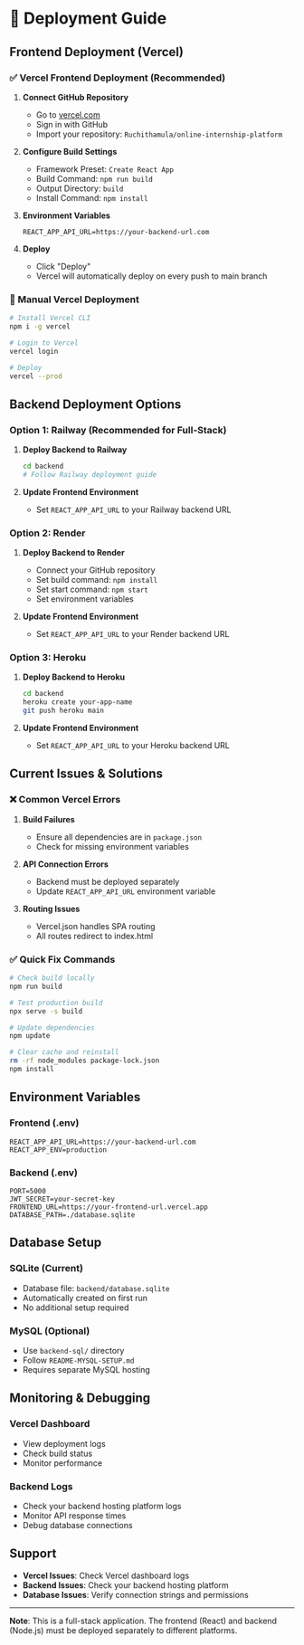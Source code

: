 # 🚀 Deployment Guide

## Frontend Deployment (Vercel)

### ✅ Vercel Frontend Deployment (Recommended)

1. **Connect GitHub Repository**
   - Go to [vercel.com](https://vercel.com)
   - Sign in with GitHub
   - Import your repository: `Ruchithamula/online-internship-platform`

2. **Configure Build Settings**
   - Framework Preset: `Create React App`
   - Build Command: `npm run build`
   - Output Directory: `build`
   - Install Command: `npm install`

3. **Environment Variables**
   ```
   REACT_APP_API_URL=https://your-backend-url.com
   ```

4. **Deploy**
   - Click "Deploy"
   - Vercel will automatically deploy on every push to main branch

### 🔧 Manual Vercel Deployment

```bash
# Install Vercel CLI
npm i -g vercel

# Login to Vercel
vercel login

# Deploy
vercel --prod
```

## Backend Deployment Options

### Option 1: Railway (Recommended for Full-Stack)

1. **Deploy Backend to Railway**
   ```bash
   cd backend
   # Follow Railway deployment guide
   ```

2. **Update Frontend Environment**
   - Set `REACT_APP_API_URL` to your Railway backend URL

### Option 2: Render

1. **Deploy Backend to Render**
   - Connect your GitHub repository
   - Set build command: `npm install`
   - Set start command: `npm start`
   - Set environment variables

2. **Update Frontend Environment**
   - Set `REACT_APP_API_URL` to your Render backend URL

### Option 3: Heroku

1. **Deploy Backend to Heroku**
   ```bash
   cd backend
   heroku create your-app-name
   git push heroku main
   ```

2. **Update Frontend Environment**
   - Set `REACT_APP_API_URL` to your Heroku backend URL

## Current Issues & Solutions

### ❌ Common Vercel Errors

1. **Build Failures**
   - Ensure all dependencies are in `package.json`
   - Check for missing environment variables

2. **API Connection Errors**
   - Backend must be deployed separately
   - Update `REACT_APP_API_URL` environment variable

3. **Routing Issues**
   - Vercel.json handles SPA routing
   - All routes redirect to index.html

### ✅ Quick Fix Commands

```bash
# Check build locally
npm run build

# Test production build
npx serve -s build

# Update dependencies
npm update

# Clear cache and reinstall
rm -rf node_modules package-lock.json
npm install
```

## Environment Variables

### Frontend (.env)
```env
REACT_APP_API_URL=https://your-backend-url.com
REACT_APP_ENV=production
```

### Backend (.env)
```env
PORT=5000
JWT_SECRET=your-secret-key
FRONTEND_URL=https://your-frontend-url.vercel.app
DATABASE_PATH=./database.sqlite
```

## Database Setup

### SQLite (Current)
- Database file: `backend/database.sqlite`
- Automatically created on first run
- No additional setup required

### MySQL (Optional)
- Use `backend-sql/` directory
- Follow `README-MYSQL-SETUP.md`
- Requires separate MySQL hosting

## Monitoring & Debugging

### Vercel Dashboard
- View deployment logs
- Check build status
- Monitor performance

### Backend Logs
- Check your backend hosting platform logs
- Monitor API response times
- Debug database connections

## Support

- **Vercel Issues**: Check Vercel dashboard logs
- **Backend Issues**: Check your backend hosting platform
- **Database Issues**: Verify connection strings and permissions

---

**Note**: This is a full-stack application. The frontend (React) and backend (Node.js) must be deployed separately to different platforms. 